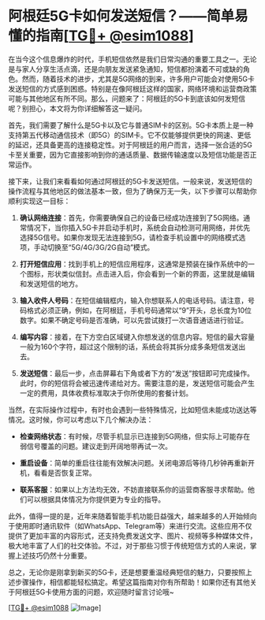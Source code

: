 # 阿根廷5G卡如何发送短信？——简单易懂的指南[[TG💪+ @esim1088](https://t.me/s/esim1088)]

在当今这个信息爆炸的时代，手机短信依然是我们日常沟通的重要工具之一。无论是与家人分享生活点滴，还是向朋友发送紧急通知，短信都扮演着不可或缺的角色。然而，随着技术的进步，尤其是5G网络的到来，许多用户可能会对使用5G卡发送短信的方式感到困惑。特别是在像阿根廷这样的国家，网络环境和运营商政策可能与其他地区有所不同。那么，问题来了：阿根廷的5G卡到底该如何发短信呢？别担心，本文将为你详细解答这一疑问。

首先，我们需要了解什么是5G卡以及它与普通SIM卡的区别。5G卡本质上是一种支持第五代移动通信技术（即5G）的SIM卡。它不仅能够提供更快的网速、更低的延迟，还具备更高的连接稳定性。对于阿根廷的用户而言，选择一张合适的5G卡至关重要，因为它直接影响到你的通话质量、数据传输速度以及短信功能是否正常运作。

接下来，让我们来看看如何通过阿根廷的5G卡发送短信。一般来说，发送短信的操作流程与其他地区的做法基本一致，但为了确保万无一失，以下步骤可以帮助你顺利实现这一目标：

1. **确认网络连接**：首先，你需要确保自己的设备已经成功连接到了5G网络。通常情况下，当你插入5G卡并启动手机时，系统会自动检测可用网络，并优先选择5G信号。如果你发现无法连接到5G，请检查手机设置中的网络模式选项，手动切换至“5G/4G/3G/2G自动”模式。

2. **打开短信应用**：找到手机上的短信应用程序，这通常是预装在操作系统中的一个图标，形状类似信封。点击进入后，你会看到一个新的界面，这里就是编辑和发送短信的地方。

3. **输入收件人号码**：在短信编辑框内，输入你想联系人的电话号码。请注意，号码格式必须正确，例如，在阿根廷，手机号码通常以“9”开头，总长度为10位数字。如果不确定号码是否准确，可以先尝试拨打一次语音通话进行验证。

4. **编写内容**：接着，在下方空白区域键入你想发送的信息内容。短信的最大容量一般为160个字符，超过这个限制的话，系统会将其拆分成多条短信发送出去。

5. **发送短信**：最后一步，点击屏幕右下角或者下方的“发送”按钮即可完成操作。此时，你的短信将会被迅速传递给对方。需要注意的是，发送短信可能会产生一定的费用，具体收费标准取决于你所使用的套餐计划。

当然，在实际操作过程中，有时也会遇到一些特殊情况，比如短信未能成功送达等情况。这时候，你可以考虑以下几个解决办法：

- **检查网络状态**：有时候，尽管手机显示已连接到5G网络，但实际上可能存在弱信号覆盖的问题。建议走到开阔地带再试一次。
  
- **重启设备**：简单的重启往往能有效解决问题。关闭电源后等待几秒钟再重新开机，看看是否恢复正常。
  
- **联系客服**：如果以上方法均无效，不妨直接联系你的运营商客服寻求帮助。他们可以根据具体情况为你提供更为专业的指导。

此外，值得一提的是，近年来随着智能手机功能日益强大，越来越多的人开始倾向于使用即时通讯软件（如WhatsApp、Telegram等）来进行交流。这些应用不仅提供了更加丰富的内容形式，还支持免费发送文字、图片、视频等多种媒体文件，极大地丰富了人们的社交体验。不过，对于那些习惯于传统短信方式的人来说，掌握上述技巧仍然十分重要。

总之，无论你是刚拿到新买的5G卡，还是想要重温经典短信的魅力，只要按照上述步骤操作，相信都能轻松搞定。希望这篇指南对你有所帮助！如果你还有其他关于阿根廷5G卡使用方面的问题，欢迎随时留言讨论哦~

[[TG💪+ @esim1088](https://t.me/s/esim1088) ![Image](https://i.postimg.cc/4NQfJmqS/Snipaste-2025-05-13-00-14-12.png)]